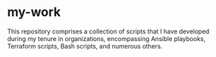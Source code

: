 # my-work
This repository comprises a collection of scripts that I have developed during my tenure in organizations, encompassing Ansible playbooks, Terraform scripts, Bash scripts, and numerous others.
